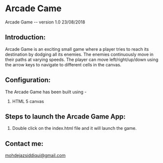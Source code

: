 # Arcade Came

Arcade Game -- version 1.0 23/08/2018


Introduction:
-------------
Arcade Game is an exciting small game where a player tries to reach its destination by dodging all
its enemies. The enemies continuously move in their paths at varying speeds. The player can move left/right/up/down using the arrow keys to navigate to different cells in the canvas.  


Configuration:
--------------
The Arcade Game has been built using -

1. HTML 5 canvas


Steps to launch the Arcade Game App:
--------------------------------
1. Double click on the index.html file and it will launch the game.



Contact me:
-----------
mohdejazsiddiqui@gmail.com
